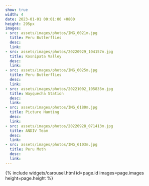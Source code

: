 ```yaml
---
show: true
width: 4
date: 2023-01-01 00:01:00 +0800
height: 295px
images:
- src: assets/images/photos/IMG_6021m.jpg
  title: Peru Butterflies
  desc: 
  link:
- src: assets/images/photos/20220929_104157m.jpg
  title: Kosnipata Valley 
  desc: 
  link:
- src: assets/images/photos/IMG_6025m.jpg
  title: Peru Butterflies
  desc: 
  link:
- src: assets/images/photos/20221002_105835m.jpg
  title: Wayquecha Station
  desc: 
  link:
- src: assets/images/photos/IMG_6180m.jpg
  title: Picture Hunting
  desc: 
  link:
- src: assets/images/photos/20220928_071413m.jpg
  title: ANDIV Team
  desc: 
  link:
- src: assets/images/photos/IMG_6103m.jpg
  title: Peru Moth
  desc: 
  link:  
---
```


{% include widgets/carousel.html id=page.id images=page.images height=page.height %}
